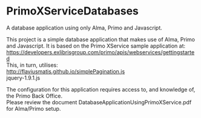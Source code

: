 # PrimoXServiceDatabases
A database application using only Alma, Primo and Javascript.

This project is a simple database application that makes use of Alma, Primo and Javascript.
It is based on the Primo XService sample application at:
https://developers.exlibrisgroup.com/primo/apis/webservices/gettingstarted
<br/> This, in turn, utilises:<br/>
http://flaviusmatis.github.io/simplePagination.js<br/>
jquery-1.9.1.js<br/>

The configuration for this application requires access to, and knowledge of, the Primo Back Office.<br/>
Please review the document DatabaseApplicationUsingPrimoXService.pdf for Alma/Primo setup.
